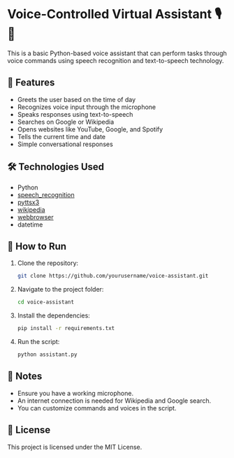 # Voice-Controlled Virtual Assistant 🎙️🤖

This is a basic Python-based voice assistant that can perform tasks through voice commands using speech recognition and text-to-speech technology.

## 🔧 Features

- Greets the user based on the time of day
- Recognizes voice input through the microphone
- Speaks responses using text-to-speech
- Searches on Google or Wikipedia
- Opens websites like YouTube, Google, and Spotify
- Tells the current time and date
- Simple conversational responses

## 🛠️ Technologies Used

- Python
- [speech_recognition](https://pypi.org/project/SpeechRecognition/)
- [pyttsx3](https://pypi.org/project/pyttsx3/)
- [wikipedia](https://pypi.org/project/wikipedia/)
- [webbrowser](https://docs.python.org/3/library/webbrowser.html)
- datetime

## 🚀 How to Run

1. Clone the repository:
   ```bash
   git clone https://github.com/yourusername/voice-assistant.git
   ```
2. Navigate to the project folder:
   ```bash
   cd voice-assistant
   ```
3. Install the dependencies:
   ```bash
   pip install -r requirements.txt
   ```
4. Run the script:
   ```bash
   python assistant.py
   ```

## 📌 Notes

- Ensure you have a working microphone.
- An internet connection is needed for Wikipedia and Google search.
- You can customize commands and voices in the script.

## 📄 License

This project is licensed under the MIT License.

